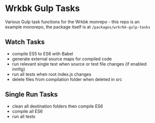 # Wrkbk Gulp Tasks

Various Gulp task functions for the Wrkbk monrepo - this repo is an example monorepo, the package itself is at `/packages/wrkrbk-gulp-tasks`

## Watch Tasks

- compile ES5 to ES6 with Babel
- generate external source maps for compiled code
- run relevant single test when source or test file changes (if enabled innfig)
- run all tests when root index.js changes
- delete files from compilation folder when deleted in src

## Single Run Tasks

- clean all destination folders then compile ES6
- compile all ES6
- run all tests

